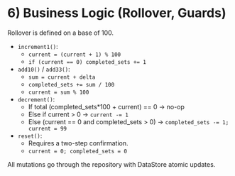 # 6) Business Logic (Rollover, Guards)

Rollover is defined on a base of 100.

- `increment1()`:
  - `current = (current + 1) % 100`
  - `if (current == 0) completed_sets += 1`
- `add10()` / `add33()`:
  - `sum = current + delta`
  - `completed_sets += sum / 100`
  - `current = sum % 100`
- `decrement()`:
  - If total (completed_sets*100 + current) == 0 → no-op
  - Else if current > 0 → `current -= 1`
  - Else (current == 0 and completed_sets > 0) → `completed_sets -= 1; current = 99`
- `reset()`:
  - Requires a two-step confirmation.
  - `current = 0; completed_sets = 0`

All mutations go through the repository with DataStore atomic updates.
